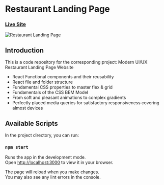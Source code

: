# Restaurant Landing Page
### [Live Site](https://oxydev.fr/gericht-restaurant/)

![Restaurant Landing Page](https://i.ibb.co/5jxBKpw/image.png)


## Introduction
This is a code repository for the corresponding project: Modern UI/UX Restaurant Landing Page Website


- React Functional components and their reusability
- React file and folder structure
- Fundamental CSS properties to master flex & grid
- Fundamentals of the CSS BEM Model
- From soft and pleasant animations to complex gradients
- Perfectly placed media queries for satisfactory responsiveness covering almost devices

## Available Scripts

In the project directory, you can run:

### `npm start`

Runs the app in the development mode.\
Open [http://localhost:3000](http://localhost:3000) to view it in your browser.

The page will reload when you make changes.\
You may also see any lint errors in the console.